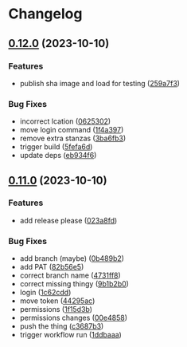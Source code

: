 # Changelog

## [0.12.0](https://github.com/wreality/test-docker/compare/v0.11.0...v0.12.0) (2023-10-10)


### Features

* publish sha image and load for testing ([259a7f3](https://github.com/wreality/test-docker/commit/259a7f3278c80ddd244536a447d0f0b6000b5bbe))


### Bug Fixes

* incorrect lcation ([0625302](https://github.com/wreality/test-docker/commit/06253027112593496fd3135e34817fdf617733bd))
* move login command ([1f4a397](https://github.com/wreality/test-docker/commit/1f4a397b4f3d3402ebd0854b79f9173d22736435))
* remove extra stanzas ([3ba6fb3](https://github.com/wreality/test-docker/commit/3ba6fb37146583a755d70af9190316bc539e6419))
* trigger build ([5fefa6d](https://github.com/wreality/test-docker/commit/5fefa6db49cd8e2ea68238c1938867066f2cbfbb))
* update deps ([eb934f6](https://github.com/wreality/test-docker/commit/eb934f6a3fe70a10f144c2fb8be07d72e06619fd))

## [0.11.0](https://github.com/wreality/test-docker/compare/v0.10.1...v0.11.0) (2023-10-10)


### Features

* add release please ([023a8fd](https://github.com/wreality/test-docker/commit/023a8fd1d8b503e408bbcbd8c0bce157d974fd16))


### Bug Fixes

* add branch (maybe) ([0b489b2](https://github.com/wreality/test-docker/commit/0b489b2b3d3647732b1b35d66bbe1fd4cf1a2b3c))
* add PAT ([82b56e5](https://github.com/wreality/test-docker/commit/82b56e5cc49e5a6143eab4857cd2b60e9eb7d723))
* correct branch name ([4731ff8](https://github.com/wreality/test-docker/commit/4731ff8eea9b08f333447bbaf15d7dfe7744b518))
* correct missing thingy ([9b1b2b0](https://github.com/wreality/test-docker/commit/9b1b2b0fc665be8c48f2147aefa42f7502b49004))
* login ([1c62cdd](https://github.com/wreality/test-docker/commit/1c62cdd39e93563d4936ffb7a6cf4d1da9df9107))
* move token ([44295ac](https://github.com/wreality/test-docker/commit/44295ac9580c213847a8f05f8ea2b672797efd7e))
* permissions ([1f15d3b](https://github.com/wreality/test-docker/commit/1f15d3b136b29a99769790dadb3aebcae9a7ee43))
* permissions changes ([00e4858](https://github.com/wreality/test-docker/commit/00e4858ac3950b13c6264e3406c31c7743f65240))
* push the thing ([c3687b3](https://github.com/wreality/test-docker/commit/c3687b32b35e8e7ce9b41ae103d3c663af08707c))
* trigger workflow run ([1ddbaaa](https://github.com/wreality/test-docker/commit/1ddbaaae340b0b4eceb07a0f2bac1dd5f44ce20e))

